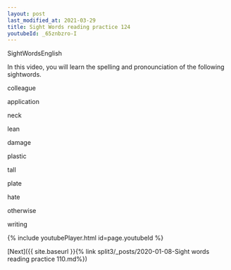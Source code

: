 ```yaml
---
layout: post
last_modified_at: 2021-03-29
title: Sight Words reading practice 124
youtubeId: _65znbzro-I
---
```

 
 
SightWordsEnglish


In this video, you will learn the spelling and pronounciation of the following sightwords.


colleague

application

neck

lean

damage

plastic

tall

plate

hate

otherwise

writing


{% include youtubePlayer.html id=page.youtubeId %}
 
 

[Next]({{ site.baseurl }}{% link  split3/_posts/2020-01-08-Sight words reading practice 110.md%})
 
